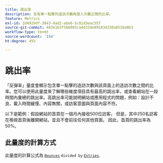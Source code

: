 ```yaml
---
title: 跳出率
description: 含有單一點擊的造訪次數與登入次數之間的比率。
feature: Metrics
exl-id: 2d4929df-3843-4ad2-abe6-5c01d3eac557
source-git-commit: 483e1b3f566003ca4433de891834338a852ba8b3
workflow-type: tm+mt
source-wordcount: '154'
ht-degree: 45%

---
```


# 跳出率

「反彈率」量度會顯示包含單一點擊的造訪次數與該頁面上的造訪次數之間的比率。您可以使用此量度來了解哪些維度項目具有最高的跳出率，或查看網站在一段時間內彙總的跳出率。高跳出率可能說明網站或應用程式的問題，例如：設計不良、載入時間緩慢、內容無關，或訪客意圖與頁面內容不符。

以下是範例：假設網站的首頁在一個月內接收500位訪客。 但是，其中250名訪客在檢視首頁後離開網站，並且不會前往任何其他頁面。 因此，首頁的跳出率為50%。

## 此量度的計算方式

此量度的計算公式為 [`Bounces`](bounces.md) `divided by` [`Entries`](entries.md).
